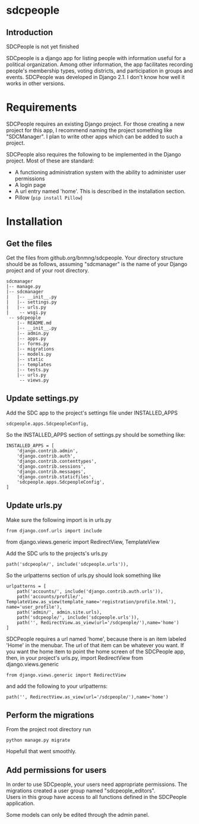# sdcpeople

## Introduction

SDCPeople is not yet finished

SDCpeople is a django app for listing people with information useful for a political organization.  Among other information, the app facilitates 
recording people's membership types, voting districts, and participation in groups and events.  SDCPeople was developed in Django 2.1.  I don't know how well it works
in other versions.

# Requirements

SDCPeople requires an existing Django project.  For those creating a new project for this app, I recommend naming the project something like "SDCManager".  I plan to 
write other apps which can be added to such a project.  

SDCPeople also requires the following to be implemented in the Django project.  Most of these are standard:

+ A functioning administration system with the ability to administer user permissions
+ A login page
+ A url entry named 'home'.  This is described in the installation section.
+ Pillow (`pip install Pillow`)

# Installation

## Get the files

Get the files from github.org/bnmng/sdcpeople.  Your directory structure should be as follows, assuming "sdcmanager" is the name of your Django project and 
of your root directory.  

    sdcmanager  
    |-- manage.py  
    |-- sdcmanager  
    |   |-- __init__.py  
    |   |-- settings.py  
    |   |-- urls.py  
    |    -- wsgi.py  
     -- sdcpeople  
        |-- README.md  
        |-- __init__.py  
        |-- admin.py  
        |-- apps.py  
        |-- forms.py  
        |-- migrations  
        |-- models.py  
        |-- static  
        |-- templates  
        |-- tests.py  
        |-- urls.py  
         -- views.py  

## Update settings.py

Add the SDC app to the project's settings file under INSTALLED_APPS  

    sdcpeople.apps.SdcpeopleConfig,  

So the INSTALLED_APPS section of settings.py should be something like:  

    INSTALLED_APPS = [  
        'django.contrib.admin',  
        'django.contrib.auth',  
        'django.contrib.contenttypes',  
        'django.contrib.sessions',  
        'django.contrib.messages',  
        'django.contrib.staticfiles',  
        'sdcpeople.apps.SdcpeopleConfig',  
    ]  

## Update urls.py

Make sure the following import is in urls.py  

    from django.conf.urls import include  
  
from django.views.generic import RedirectView, TemplateView  
  
Add the SDC urls to the projects's urls.py  
  
    path('sdcpeople/', include('sdcpeople.urls')),  
  
So the urlpatterns section of urls.py should look something like  
  
    urlpatterns = [  
        path('accounts/', include('django.contrib.auth.urls')),  
        path('accounts/profile/', TemplateView.as_view(template_name='registration/profile.html'), name='user_profile'),  
        path('admin/', admin.site.urls),  
        path('sdcpeople/', include('sdcpeople.urls')),  
        path('', RedirectView.as_view(url='/sdcpeople/'),name='home')  
    ]  

SDCPeople requires a url named 'home', because there is an item labeled 'Home' in the menubar.  The url of that item can be whatever you want.  If you want  the home 
item to point the home screen of the SDCPeople app, then, in your project's urls.py,  import RedirectView from django.views.generic  

    from django.views.generic import RedirectView  

and add the following to your urlpatterns:  

    path('', RedirectView.as_view(url='/sdcpeople/'),name='home')  

## Perform the migrations

From the project root directory run  

    python manage.py migrate  

Hopefull that went smoothly.    

## Add permissions for users

In order to use SDCpeople, your users need appropriate permissions.  The migrations created a user group named "sdcpeople_editors".    
Users in this group have access to all functions defined in the SDCPeople application.   

Some models can only be edited through the admin panel.  


